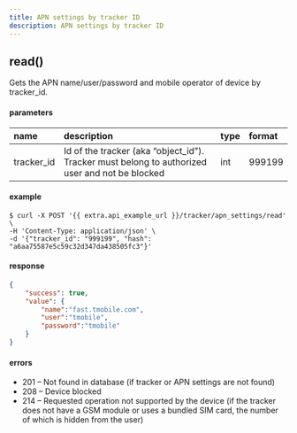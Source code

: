 ```yaml
---
title: APN settings by tracker ID
description: APN settings by tracker ID
---
```


## read()

Gets the APN name/user/password and mobile operator of device by tracker_id.

#### parameters

| name | description | type | format |
| :------ | :------ | :----- | :----- |
| tracker_id | Id of the tracker (aka “object_id”). Tracker must belong to authorized user and not be blocked | int | 999199 |

#### example

```abap
$ curl -X POST '{{ extra.api_example_url }}/tracker/apn_settings/read' \
-H 'Content-Type: application/json' \ 
-d '{"tracker_id": "999199", "hash": "a6aa75587e5c59c32d347da438505fc3"}'
```
#### response

```json
{
    "success": true,
    "value": {
        "name":"fast.tmobile.com",
        "user":"tmobile",
        "password":"tmobile"
    }
}
```

#### errors

* 201 – Not found in database (if tracker or APN settings are not found)
* 208 – Device blocked
* 214 – Requested operation not supported by the device (if the tracker does not have a GSM module or uses a bundled SIM card, the number of which is hidden from the user)
